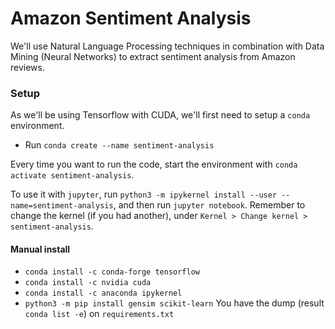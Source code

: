 # Amazon Sentiment Analysis
We'll use Natural Language Processing techniques in combination with Data Mining (Neural Networks) to extract sentiment analysis from Amazon reviews.

### Setup
As we'll be using Tensorflow with CUDA, we'll first need to setup a `conda` environment.
- Run `conda create --name sentiment-analysis`

Every time you want to run the code, start the environment with `conda activate sentiment-analysis`.

To use it with `jupyter`, run `python3 -m ipykernel install --user --name=sentiment-analysis`, and then run `jupyter notebook`. Remember to change the kernel (if you had another), under `Kernel > Change kernel > sentiment-analysis`.

#### Manual install
- `conda install -c conda-forge tensorflow`
- `conda install -c nvidia cuda`
- `conda install -c anaconda ipykernel`
- `python3 -m pip install gensim scikit-learn`
You have the dump (result `conda list -e`) on `requirements.txt`